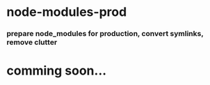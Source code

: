 # node-modules-prod
### prepare node_modules for production, convert symlinks, remove clutter

# comming soon...